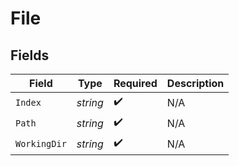 # File


## Fields

| Field              | Type               | Required           | Description        |
| ------------------ | ------------------ | ------------------ | ------------------ |
| `Index`            | *string*           | :heavy_check_mark: | N/A                |
| `Path`             | *string*           | :heavy_check_mark: | N/A                |
| `WorkingDir`       | *string*           | :heavy_check_mark: | N/A                |